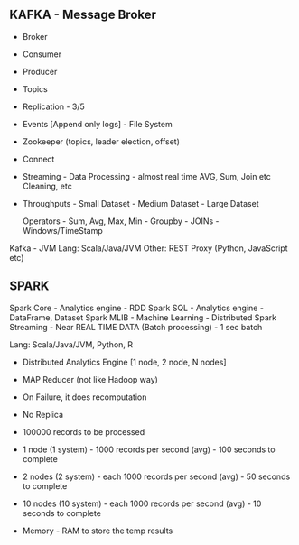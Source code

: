 ## KAFKA - Message Broker

- Broker
- Consumer
- Producer
- Topics

- Replication - 3/5 

- Events [Append only logs] - File System

- Zookeeper (topics, leader election, offset)
- Connect
- Streaming - Data Processing - almost real time
              AVG, Sum, Join etc Cleaning, etc

- Throughputs 
           - Small Dataset
           - Medium Dataset
           - Large Dataset
           
   Operators
          - Sum, Avg, Max, Min
          - Groupby
          - JOINs
          - Windows/TimeStamp
          
Kafka - JVM
Lang: Scala/Java/JVM
Other: REST Proxy (Python, JavaScript etc)

## SPARK

Spark Core - Analytics engine - RDD
Spark SQL - Analytics engine - DataFrame, Dataset
Spark MLIB - Machine Learning - Distributed
Spark Streaming - Near REAL TIME DATA (Batch processing) - 1 sec batch

Lang: Scala/Java/JVM, Python, R


- Distributed Analytics Engine [1 node, 2 node, N nodes]
- MAP Reducer (not like Hadoop way)

- On Failure, it does recomputation
- No Replica

- 100000 records to be processed
- 1 node (1 system) - 1000 records per second (avg) 
            - 100 seconds to complete
            
- 2 nodes (2 system) - each 1000 records per second (avg) 
            - 50 seconds to complete
            
- 10 nodes (10 system) - each 1000 records per second (avg) 
            - 10 seconds to complete
            
- Memory - RAM to store the temp results